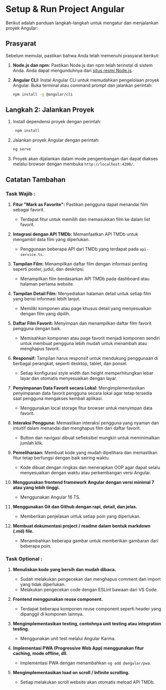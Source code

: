 # Setup & Run Project Angular

Berikut adalah panduan langkah-langkah untuk mengatur dan menjalankan proyek Angular:

## Prasyarat

Sebelum memulai, pastikan bahwa Anda telah memenuhi prasyarat berikut:

1. **Node.js dan npm:** Pastikan Node.js dan npm telah terinstal di sistem Anda. Anda dapat mengunduhnya dari [situs resmi Node.js](https://nodejs.org/).

2. **Angular CLI:** Instal Angular CLI untuk memudahkan pengelolaan proyek Angular. Buka terminal atau command prompt dan jalankan perintah:

    ```bash
    npm install -g @angular/cli
    ```

## Langkah 2: Jalankan Proyek

1. Install dependensi proyek dengan perintah:
   ```bash
    npm install
    ```

3. Jalankan proyek Angular dengan perintah:

    ```bash
    ng serve
    ```

4. Proyek akan dijalankan dalam mode pengembangan dan dapat diakses melalui browser dengan membuka `http://localhost:4200/`.

## Catatan Tambahan

### Task Wajib :

1. **Fitur "Mark as Favorite":** Pastikan pengguna dapat menandai film sebagai favorit.
   - Terdapat fitur untuk memilih dan memasukkan film ke dalam list favorit.

3. **Integrasi dengan API TMDb:** Memanfaatkan API TMDb untuk mengambil data film yang diperlukan.
   - Penggunaan beberapa API dari TMDb yang terdapat pada `api-service.ts`.

5. **Tampilan Film:** Menampilkan daftar film dengan informasi penting seperti poster, judul, dan deskripsi.
   - Menampilkan film berdasarkan API TMDb pada dashboard atau halaman pertama website.

8. **Tampilan Detail Film:** Menyediakan halaman detail untuk setiap film yang berisi informasi lebih lanjut.
   - Memiliki komponen atau page khusus detail yang menyesuaikan dengan film yang dipilih.

9. **Daftar Film Favorit:** Menyimpan dan menampilkan daftar film favorit pengguna dengan baik.
   - Memisahkan komponen atau page favorit menjadi komponen sendiri untuk membuat pengguna lebih mudah untuk menambah atau menghapus favorit.

11. **Responsif:** Tampilan harus responsif untuk mendukung penggunaan di berbagai perangkat, seperti desktop, tablet, dan ponsel.
    - Setiap konfigurasi style width dan height memperhitungkan lebar layar dan otomatis menyesuaikan dengan layar.

13. **Penyimpanan Data Favorit secara Lokal:** Mengimplementasikan penyimpanan data favorit pengguna secara lokal agar tetap tersedia saat pengguna mengakses kembali aplikasi.
    - Menggunakan local storage fitur browser untuk menyimpan data favorit.

15. **Interaksi Pengguna:** Memastikan interaksi pengguna yang nyaman dan intuitif dalam menandai dan menghapus film dari daftar favorit.
    - Button dan navigasi dibuat sefleksibel mungkin untuk meminimalkan jumlah klik.

17. **Pemeliharaan:** Membuat kode yang mudah dipelihara dan memastikan fitur tetap berfungsi dengan baik seiring waktu.
    - Kode dibuat dengan ringkas dan menerapkan OOP agar dapat selalu menyesuaikan dengan waktu atau perkembangan versi Angular.

19. **Menggunakan frontend framework Angular dengan versi minimal 7 atau yang lebih tinggi.**
    - Menggunakan Angular 16 TS.

21. **Menggunakan Git dan Github dengan rapi, detail, dan jelas.**
    - Memberikan penjelasan untuk setiap poin yang diperlukan.

23. **Membuat dokumentasi project / readme dalam bentuk markdown (.md) file.**
    - Menambahkan beberapa gambar untuk memberikan gambaran dari beberapa poin.

### Task Optional :

1. **Menuliskan kode yang bersih dan mudah dibaca.**
   - Sudah melakukan pengecekan dan menghapus comment dan import yang tidak diperlukan.
   - Melakukan pengecekan code dengan ESLint bawaan dari VS Code.

3. **Frontend menggunakan reuse component.**
   - Terdapat beberapa komponen reuse component seperti header yang dipanggil di komponen lainnya.

5. **Mengimplementasikan testing, contohnya unit testing atau integration testing.**
   - Menggunakan unit test melalui Angular Karma.

7. **Implementasi PWA (Progressive Web App) menggunakan fitur caching, mode offline, dll.**
   - Implementasi PWA dengan menambahkan `ng add @angular/pwa`.

9. **Mengimplementasikan load on scroll / Infinite scrolling.**
   - Setiap melakukan scroll website akan otomatis meload API TMDb.
